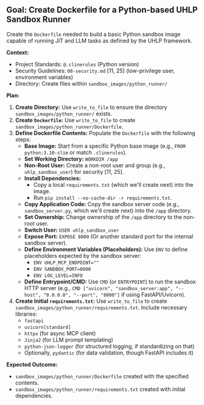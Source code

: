 ## Goal: Create Dockerfile for a Python-based UHLP Sandbox Runner

Create the `Dockerfile` needed to build a basic Python sandbox image capable of running JIT and LLM tasks as defined by the UHLP framework.

**Context:**
*   Project Standards: `@.clinerules` (Python version)
*   Security Guidelines: `08-security.md` [11, 25] (low-privilege user, environment variables)
*   Directory: Create files within `sandbox_images/python_runner/`

**Plan:**

1.  **Create Directory:** Use `write_to_file` to ensure the directory `sandbox_images/python_runner/` exists.
2.  **Create `Dockerfile`:** Use `write_to_file` to create `sandbox_images/python_runner/Dockerfile`.
3.  **Define Dockerfile Contents:** Populate the `Dockerfile` with the following steps:
    *   **Base Image:** Start from a specific Python base image (e.g., `FROM python:3.10-slim` or match `.clinerules`).
    *   **Set Working Directory:** `WORKDIR /app`
    *   **Non-Root User:** Create a non-root user and group (e.g., `uhlp_sandbox_user`) for security [11, 25].
    *   **Install Dependencies:**
        *   Copy a local `requirements.txt` (which we'll create next) into the image.
        *   Run `pip install --no-cache-dir -r requirements.txt`.
    *   **Copy Application Code:** Copy the sandbox server code (e.g., `sandbox_server.py`, which we'll create next) into the `/app` directory.
    *   **Set Ownership:** Change ownership of the `/app` directory to the non-root user.
    *   **Switch User:** `USER uhlp_sandbox_user`
    *   **Expose Port:** `EXPOSE 8000` (Or another standard port for the internal sandbox server).
    *   **Define Environment Variables (Placeholders):** Use `ENV` to define placeholders expected by the sandbox server:
        *   `ENV UHLP_MCP_ENDPOINT=""`
        *   `ENV SANDBOX_PORT=8000`
        *   `ENV LOG_LEVEL=INFO`
    *   **Define Entrypoint/CMD:** Use `CMD` (or `ENTRYPOINT`) to run the sandbox HTTP server (e.g., `CMD ["uvicorn", "sandbox_server:app", "--host", "0.0.0.0", "--port", "8000"]` if using FastAPI/Uvicorn).
4.  **Create Initial `requirements.txt`:** Use `write_to_file` to create `sandbox_images/python_runner/requirements.txt`. Include necessary libraries:
    *   `fastapi`
    *   `uvicorn[standard]`
    *   `httpx` (for async MCP client)
    *   `Jinja2` (for LLM prompt templating)
    *   `python-json-logger` (for structured logging, if standardizing on that)
    *   Optionally, `pydantic` (for data validation, though FastAPI includes it)

**Expected Outcome:**
*   `sandbox_images/python_runner/Dockerfile` created with the specified contents.
*   `sandbox_images/python_runner/requirements.txt` created with initial dependencies.